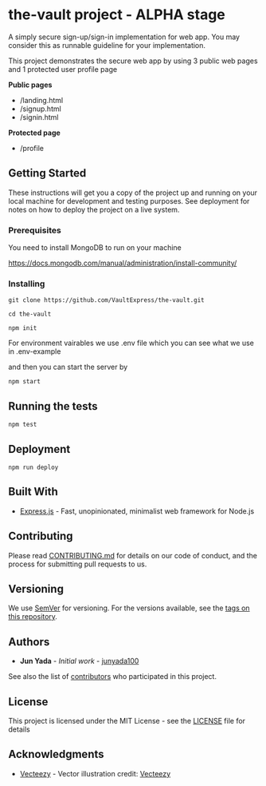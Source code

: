 # the-vault project - ALPHA stage

A simply secure sign-up/sign-in implementation for web app. You may consider this as runnable guideline for your implementation.

This project demonstrates the secure web app by using 3 public web pages and 1 protected user profile page

**Public pages**
* /landing.html
* /signup.html
* /signin.html

**Protected page**
* /profile

## Getting Started

These instructions will get you a copy of the project up and running on your local machine for development and testing purposes. See deployment for notes on how to deploy the project on a live system.

### Prerequisites

You need to install MongoDB to run on your machine

https://docs.mongodb.com/manual/administration/install-community/

### Installing

```
git clone https://github.com/VaultExpress/the-vault.git

cd the-vault

npm init
```

For environment vairables we use .env file which you can see what we use in .env-example

and then you can start the server by

```
npm start
```

## Running the tests

```
npm test
```

## Deployment

```
npm run deploy
```

## Built With

* [Express.js](https://expressjs.com/) - Fast, unopinionated, minimalist web framework for Node.js

## Contributing

Please read [CONTRIBUTING.md](CONTRIBUTING.md) for details on our code of conduct, and the process for submitting pull requests to us.

## Versioning

We use [SemVer](http://semver.org/) for versioning. For the versions available, see the [tags on this repository](
https://github.com/VaultExpress/the-vault/tags).

## Authors

* **Jun Yada** - *Initial work* - [junyada100](https://github.com/junyada100)

See also the list of [contributors](https://github.com/VaultExpress/the-vault/graphs/contributors) who participated in this project.

## License

This project is licensed under the MIT License - see the [LICENSE](LICENSE) file for details

## Acknowledgments

* [Vecteezy](https://www.Vecteezy.com/) - Vector illustration credit: <a rel="nofollow" href="https://www.Vecteezy.com/">Vecteezy</a>
